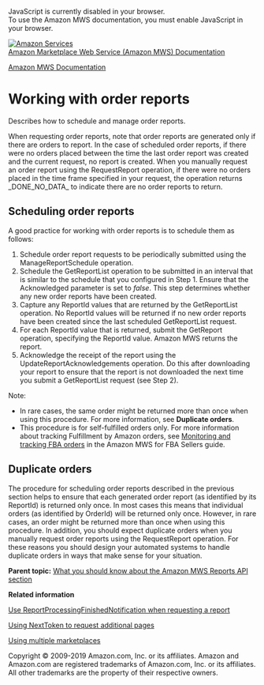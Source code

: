 <div id="MWSDX_noscript">

JavaScript is currently disabled in your browser.  
To use the Amazon MWS documentation, you must enable JavaScript in your
browser.

</div>

<div id="MWSDX_divtop">

[![Amazon
Services](https://images-na.ssl-images-amazon.com/images/G/08/mwsportal/fr_FR/amazonservices.gif
"Amazon Services")](http://services.amazon.fr)  
<span id="MWSDX_titlebar">[Amazon Marketplace Web Service (Amazon MWS)
Documentation](https://developer.amazonservices.fr/gp/mws/docs.html)</span>

</div>

<div id="MWSDX_divbottom">

<div id="MWSDX_divleft">

<div id="MWSDX_toc">

</div>

</div>

<div id="MWSDX_divright">

<div id="MWSDX_content">

<span id="MWSDX_breadcrumbs">[Amazon MWS
Documentation](https://developer.amazonservices.fr/gp/mws/docs.html)</span>

<div id="Reports_WorkingWithOrderReports" class="nested0">

# Working with order reports

<div class="body">

Describes how to schedule and manage order reports.

When requesting order reports, note that order reports are generated
only if there are orders to report. In the case of scheduled order
reports, if there were no orders placed between the time the last order
report was created and the current request, no report is created. When
you manually request an order report using the
<span class="keyword apiname">RequestReport</span> operation, if there
were no orders placed in the time frame specified in your request, the
operation returns \_DONE\_NO\_DATA\_ to indicate there are no order
reports to return.

<div class="section">

## Scheduling order reports

<div class="p">

A good practice for working with order reports is to schedule them as
follows:

1.  Schedule order report requests to be periodically submitted using
    the <span class="keyword apiname">ManageReportSchedule</span>
    operation.
2.  Schedule the <span class="keyword apiname">GetReportList</span>
    operation to be submitted in an interval that is similar to the
    schedule that you configured in Step 1. Ensure that the
    <span class="keyword parmname">Acknowledged</span> parameter is set
    to *false*. This step determines whether any new order reports have
    been created.
3.  Capture any <span class="keyword parmname">ReportId</span> values
    that are returned by the
    <span class="keyword apiname">GetReportList</span> operation. No
    <span class="keyword parmname">ReportId</span> values will be
    returned if no new order reports have been created since the last
    scheduled <span class="keyword apiname">GetReportList</span>
    request.
4.  For each <span class="keyword parmname">ReportId</span> value that
    is returned, submit the
    <span class="keyword apiname">GetReport</span> operation, specifying
    the <span class="keyword parmname">ReportId</span> value. Amazon MWS
    returns the report.
5.  Acknowledge the receipt of the report using the
    <span class="keyword apiname">UpdateReportAcknowledgements</span>
    operation. Do this after downloading your report to ensure that the
    report is not downloaded the next time you submit a
    <span class="keyword parmname">GetReportList</span> request (see
    Step 2).

</div>

<div class="note note">

<span class="notetitle">Note:</span>

  - In rare cases, the same order might be returned more than once when
    using this procedure. For more information, see **Duplicate
    orders**.
  - This procedure is for <span class="ph">self-fulfilled</span> orders
    only. For more information about tracking
    <span class="ph">Fulfillment by Amazon</span> orders, see
    [Monitoring and tracking FBA
    orders](../fba_guide/FBAGuide_MonitorAFNAmazonOrders.md) in the
    Amazon MWS for FBA Sellers guide.

</div>

</div>

<div class="section">

## Duplicate orders

The procedure for scheduling order reports described in the previous
section helps to ensure that each generated order report (as identified
by its <span class="keyword parmname">ReportId</span>) is returned only
once. In most cases this means that individual orders (as identified by
<span class="keyword parmname">OrderId</span>) will be returned only
once. However, in rare cases, an order might be returned more than once
when using this procedure. In addition, you should expect duplicate
orders when you manually request order reports using the
<span class="keyword apiname">RequestReport</span> operation. For these
reasons you should design your automated systems to handle duplicate
orders in ways that make sense for your situation.

</div>

</div>

<div class="related-links">

<div class="familylinks">

<div class="parentlink">

**Parent topic:** [What you should know about the Amazon MWS Reports API
section](../reports/Reports_Overview.md)

</div>

</div>

<div class="relinfo">

**Related information**  

<div>

[Use ReportProcessingFinishedNotification when requesting a
report](../reports/Reports_UseReportProcessingFinished.md)

</div>

<div>

[Using NextToken to request additional
pages](../reports/Reports_UsingNextToken.html "Describes how to use the NextToken to receive more response elements than the maximum number of response elements allowed by an operation.")

</div>

<div>

[Using multiple
marketplaces](../reports/Reports_UsingMultipleMarketplaces.html "Describes the best practices to follow when you are registered to sell in multiple marketplaces.")

</div>

</div>

</div>

</div>

<div id="MWSDX_footer">

Copyright © 2009-2019 Amazon.com, Inc. or its affiliates. Amazon and
Amazon.com are registered trademarks of Amazon.com, Inc. or its
affiliates. All other trademarks are the property of their respective
owners.

</div>

</div>

</div>

<div style="clear: both;">

</div>

</div>

